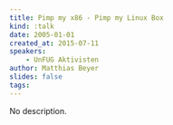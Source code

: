 ```yaml
---
title: Pimp my x86 - Pimp my Linux Box
kind: :talk
date: 2005-01-01
created_at: 2015-07-11
speakers:
    - UnFUG Aktivisten
author: Matthias Beyer
slides: false
tags:
---
```


No description.
